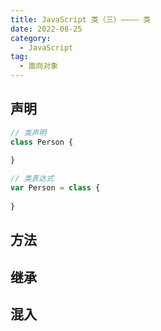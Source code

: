 ```yaml
---
title: JavaScript 类（三）———— 类
date: 2022-08-25
category:
  - JavaScript
tag:
  - 面向对象
---
```


## 声明

```js
// 类声明
class Person {
  
}

// 类表达式
var Person = class {
  
}
```

## 方法



## 继承



## 混入


